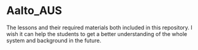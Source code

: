 # Aalto_AUS
The lessons and their required materials both included in this repository.
I wish it can help the students to get a better understanding of the whole system and background in the future.
